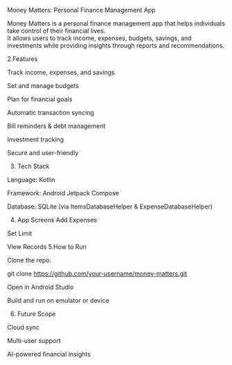 Money Matters: Personal Finance Management App

Money Matters is a personal finance management app that helps individuals take control of their financial lives.  
It allows users to track income, expenses, budgets, savings, and investments while providing insights through reports and recommendations.

2.Features

Track income, expenses, and savings

Set and manage budgets

Plan for financial goals

Automatic transaction syncing

Bill reminders & debt management

Investment tracking

Secure and user-friendly

3. Tech Stack

Language: Kotlin

Framework: Android Jetpack Compose

Database: SQLite (via ItemsDatabaseHelper & ExpenseDatabaseHelper)

4. App Screens
   Add Expenses

Set Limit

View Records
5.How to Run

Clone the repo:

git clone https://github.com/your-username/money-matters.git


Open in Android Studio

Build and run on emulator or device

6. Future Scope

Cloud sync

Multi-user support

AI-powered financial insights
